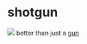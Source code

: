shotgun
=======
![](http://lbsommer-author.yolasite.com/resources/Funny%20gun%20sign%2017.jpg)
better than just a [gun](http://github.com/extend/gun)
